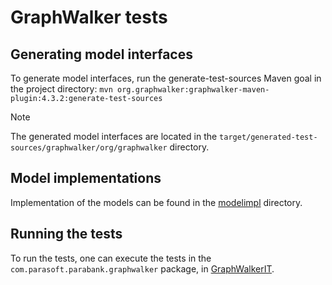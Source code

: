# GraphWalker tests

## Generating model interfaces

To generate model interfaces, run the generate-test-sources Maven goal in the project
directory: `mvn org.graphwalker:graphwalker-maven-plugin:4.3.2:generate-test-sources`

> [!NOTE]
>
> The generated model interfaces are located in the `target/generated-test-sources/graphwalker/org/graphwalker`
> directory.

## Model implementations

Implementation of the models can be found in the [modelimpl](modelimpl) directory.

## Running the tests

To run the tests, one can execute the tests in the `com.parasoft.parabank.graphwalker` package, in
[GraphWalkerIT](GraphWalkerIT.java).